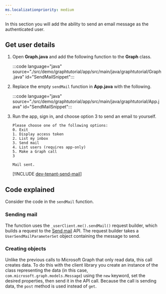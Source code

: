 ```yaml
---
ms.localizationpriority: medium
---
```


<!-- markdownlint-disable MD041 -->

In this section you will add the ability to send an email message as the authenticated user.

## Get user details

1. Open **Graph.java** and add the following function to the **Graph** class.

    :::code language="java" source="./src/demo/graphtutorial/app/src/main/java/graphtutorial/Graph.java" id="SendMailSnippet":::

1. Replace the empty `sendMail` function in **App.java** with the following.

    :::code language="java" source="./src/demo/graphtutorial/app/src/main/java/graphtutorial/App.java" id="SendMailSnippet":::

1. Run the app, sign in, and choose option 3 to send an email to yourself.

    ```Shell
    Please choose one of the following options:
    0. Exit
    1. Display access token
    2. List my inbox
    3. Send mail
    4. List users (requires app-only)
    5. Make a Graph call
    3

    Mail sent.
    ```

    [!INCLUDE [dev-tenant-send-mail](../shared/dev-tenant-send-mail.md)]

## Code explained

Consider the code in the `sendMail` function.

### Sending mail

The function uses the `_userClient.me().sendMail()` request builder, which builds a request to the [Send mail](/graph/api/user-sendmail) API. The request builder takes a `UserSendMailParameterSet` object containing the message to send.

### Creating objects

Unlike the previous calls to Microsoft Graph that only read data, this call creates data. To do this with the client library you create an instance of the class representing the data (in this case, `com.microsoft.graph.models.Message`) using the `new` keyword, set the desired properties, then send it in the API call. Because the call is sending data, the `post` method is used instead of `get`.
